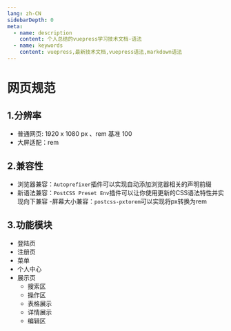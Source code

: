 ```yaml
---
lang: zh-CN
sidebarDepth: 0
meta:
  - name: description
    content: 个人总结的vuepress学习技术文档-语法
  - name: keywords
    content: vuepress,最新技术文档,vuepress语法,markdown语法
---
```


# 网页规范

## 1.分辨率

- 普通网页: 1920 x 1080 px 、rem 基准 100
- 大屏适配：rem

## 2.兼容性
- 浏览器兼容：`Autoprefixer`插件可以实现自动添加浏览器相关的声明前缀
- 新语法兼容：`PostCSS Preset Env`插件可以让你使用更新的CSS语法特性并实现向下兼容
-屏幕大小兼容：`postcss-pxtorem`可以实现将px转换为rem

## 3.功能模块

- 登陆页
- 注册页
- 菜单
- 个人中心
- 展示页
  - 搜索区
  - 操作区
  - 表格展示
  - 详情展示
  - 编辑区
